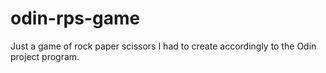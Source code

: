 # odin-rps-game
Just a game of rock paper scissors I had to create accordingly to the Odin project program.
